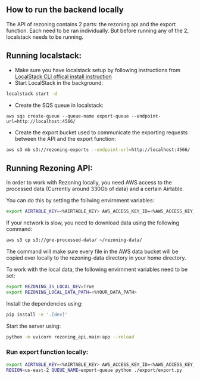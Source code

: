 ## How to run the backend locally

The API of rezoning contains 2 parts: the rezoning api and the export function. Each need to be ran individually. But before running any of the 2, localstack needs to be running.

## Running localstack:
- Make sure you have localstack setup by following instructions from [LocalStack CLI offical install instruction](https://docs.localstack.cloud/getting-started/installation/#localstack-cli)
- Start LocalStack in the background: 
```sh
localstack start -d
```
- Create the SQS queue in localstack:
```
aws sqs create-queue --queue-name export-queue --endpoint-url=http://localhost:4566/
```
- Create the export bucket used to communicate the exporting requests between the API and the export function:
```sh
aws s3 mb s3://rezoning-exports --endpoint-url=http://localhost:4566/
```

## Running Rezoning API:
In order to work with Rezoning locally, you need AWS access to the processed data (Currently around 330Gb of data) and a certain Airtable. 

You can do this by setting the follwing envirnment variables:
```sh
export AIRTABLE_KEY=<%AIRTABLE_KEY> AWS_ACCESS_KEY_ID=<%AWS_ACCESS_KEY_ID> AWS_SECRET_ACCESS_KEY=<%AWS_SECRET_ACCESS_KEY>
```

If your network is slow, you need to download data using the following command:

```sh
aws s3 cp s3://gre-processed-data/ ~/rezoning-data/
```

The command will make sure every file in the AWS data bucket will be copied over locally to the rezoning-data directory in your home directory.

To work with the local data, the following envirnment variables need to be set:
```sh
export REZONING_IS_LOCAL_DEV=True
export REZONING_LOCAL_DATA_PATH=<%YOUR_DATA_PATH>
```

Install the dependencies using:

```sh
pip install -e '.[dev]'
```

Start the server using:

```sh
python -m uvicorn rezoning_api.main:app --reload
```

### Run export function locally:
```sh
export AIRTABLE_KEY=<%AIRTABLE_KEY> AWS_ACCESS_KEY_ID=<%AWS_ACCESS_KEY_ID> AWS_SECRET_ACCESS_KEY=<%AWS_SECRET_ACCESS_KEY>
REGION=us-east-2 QUEUE_NAME=export-queue python ./export/export.py
```
